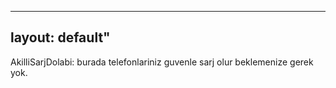 
---
layout: default"
---


AkilliSarjDolabi:
burada telefonlariniz guvenle sarj olur beklemenize gerek yok. 






